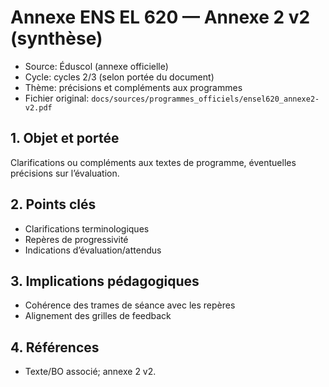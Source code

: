 # Annexe ENS EL 620 — Annexe 2 v2 (synthèse)

- Source: Éduscol (annexe officielle)
- Cycle: cycles 2/3 (selon portée du document)
- Thème: précisions et compléments aux programmes
- Fichier original: `docs/sources/programmes_officiels/ensel620_annexe2-v2.pdf`

## 1. Objet et portée
Clarifications ou compléments aux textes de programme, éventuelles précisions sur l’évaluation.

## 2. Points clés
- Clarifications terminologiques
- Repères de progressivité
- Indications d’évaluation/attendus

## 3. Implications pédagogiques
- Cohérence des trames de séance avec les repères
- Alignement des grilles de feedback

## 4. Références
- Texte/BO associé; annexe 2 v2.
